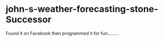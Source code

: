 # john-s-weather-forecasting-stone-Successor
Found it on Facebook then programmed it for fun.........
